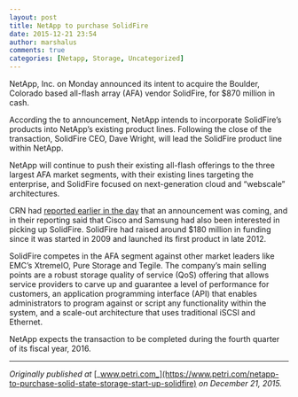 ```yaml
---
layout: post
title: NetApp to purchase SolidFire
date: 2015-12-21 23:54
author: marshalus
comments: true
categories: [Netapp, Storage, Uncategorized]
---
```


NetApp, Inc. on Monday announced its intent to acquire the Boulder, Colorado based all-flash array (AFA) vendor SolidFire, for $870 million in cash.

According the to announcement, NetApp intends to incorporate SolidFire’s products into NetApp’s existing product lines. Following the close of the transaction, SolidFire CEO, Dave Wright, will lead the SolidFire product line within NetApp.

NetApp will continue to push their existing all-flash offerings to the three largest AFA market segments, with their existing lines targeting the enterprise, and SolidFire focused on next-generation cloud and “webscale” architectures.

CRN had [reported earlier in the day](http://www.crn.com/news/storage/300079197/sources-netapp-to-pull-trigger-on-1-2-billion-solidfire-acquisition-today.htm) that an announcement was coming, and in their reporting said that Cisco and Samsung had also been interested in picking up SolidFire. SolidFire had raised around $180 million in funding since it was started in 2009 and launched its first product in late 2012.

SolidFire competes in the AFA segment against other market leaders like EMC’s XtremeIO, Pure Storage and Tegile. The company’s main selling points are a robust storage quality of service (QoS) offering that allows service providers to carve up and guarantee a level of performance for customers, an application programming interface (API) that enables administrators to program against or script any functionality within the system, and a scale-out architecture that uses traditional iSCSI and Ethernet.

NetApp expects the transaction to be completed during the fourth quarter of its fiscal year, 2016.

* * *

_Originally published at_ [_www.petri.com_](https://www.petri.com/netapp-to-purchase-solid-state-storage-start-up-solidfire) _on December 21, 2015._